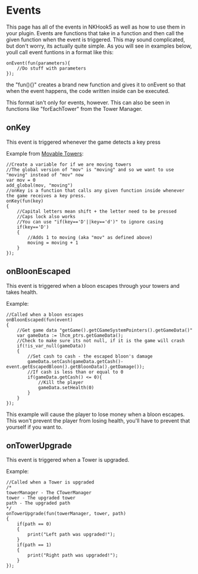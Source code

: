 # Events
This page has all of the events in NKHook5 as well as how to use them in your plugin. Events are functions that take in a function and then call the given function when the event is triggered. This may sound complicated, but don't worry, its actually quite simple. As you will see in examples below, youll call event funtions in a format like this:
```
onEvent(fun(parameters){
    //Do stuff with parameters
});
```
the "fun(){}" creates a brand new function and gives it to onEvent so that when the event happens, the code written inside can be executed.

This format isn't only for events, however. This can also be seen in functions like "forEachTower" from the Tower Manager.

## onKey
This event is triggered whenever the game detects a key press

Example from [Movable Towers](https://github.com/DisabledMallis/NKHook5/blob/master/ScriptExamples/MovableTowers.chai):
```
//Create a variable for if we are moving towers
//The global version of "mov" is "moving" and so we want to use "moving" instead of "mov" now
var mov = 0
add_global(mov, "moving")
//onKey is a function that calls any given function inside whenever the game receives a key press.
onKey(fun(key)
{
	//Capital letters mean shift + the letter need to be pressed
	//Caps lock also works
	//You can use "if(key=='D'||key=='d')" to ignore casing
	if(key=='D')
	{
		//Adds 1 to moving (aka "mov" as defined above)
		moving = moving + 1
	}
});
```

## onBloonEscaped
This event is triggered when a bloon escapes through your towers and takes health.

Example:
```
//Called when a bloon escapes
onBloonEscaped(fun(event)
{
	//Get game data "getGame().getCGameSystemPointers().getGameData()"
	var gameData := lhcm_ptrs.getGameData();
	//Check to make sure its not null, if it is the game will crash
	if(!is_var_null(gameData))
	{
		//Set cash to cash - the escaped bloon's damage
		gameData.setCash(gameData.getCash()-event.getEscapedBloon().getBloonData().getDamage());
		//If cash is less than or equal to 0
		if(gameData.getCash() <= 0){
			//Kill the player
			gameData.setHealth(0)
		}
	}
});
```

This example will cause the player to lose money when a bloon escapes. This won't prevent the player from losing health, you'll have to prevent that yourself if you want to.


## onTowerUpgrade
This event is triggered when a Tower is upgraded.

Example:
```
//Called when a Tower is upgraded
/*
towerManager - The CTowerManager
tower - The upgraded tower
path - The upgraded path
*/
onTowerUpgrade(fun(towerManager, tower, path)
{
	if(path == 0)
	{
		print("Left path was upgraded!");
	}
	if(path == 1)
	{
		print("Right path was upgraded!");
	}
});
```